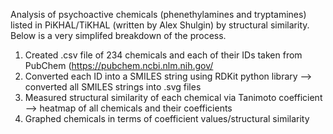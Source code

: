 Analysis of psychoactive chemicals (phenethylamines and tryptamines) listed in PiKHAL/TiKHAL (written by Alex Shulgin) by structural similarity. 
Below is a very simplifed breakdown of the process.
1. Created .csv file of 234 chemicals and each of their IDs taken from PubChem (https://pubchem.ncbi.nlm.nih.gov/
2. Converted each ID into a SMILES string using RDKit python library --> converted all SMILES strings into .svg files
3. Measured structural similarity of each chemical via Tanimoto coefficient --> heatmap of all chemicals and their coefficients
4. Graphed chemicals in terms of coefficient values/structural similarity
